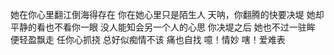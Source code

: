 她在你心里翻江倒海得存在
你在她心里只是陌生人
天呐，你翻腾的快要决堤
她却平静的看也不看你一眼
没人能知会另一个人的心思
你决堤之后
她也不过一驻眸
便轻盈飘走
任你心抓挠
总好似痴情不该
痛也自找
噫！情妙
嗐！爱难表